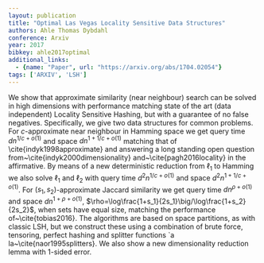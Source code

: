 ```yaml
---
layout: publication
title: "Optimal Las Vegas Locality Sensitive Data Structures"
authors: Ahle Thomas Dybdahl
conference: Arxiv
year: 2017
bibkey: ahle2017optimal
additional_links:
  - {name: "Paper", url: "https://arxiv.org/abs/1704.02054"}
tags: ['ARXIV', 'LSH']
---
```

We show that approximate similarity (near neighbour) search can be solved in high dimensions with performance matching state of the art (data independent) Locality Sensitive Hashing, but with a guarantee of no false negatives. Specifically, we give two data structures for common problems. For $c$-approximate near neighbour in Hamming space we get query time $dn^{1/c+o(1)}$ and space $dn^{1+1/c+o(1)}$ matching that of \cite{indyk1998approximate} and answering a long standing open question from~\cite{indyk2000dimensionality} and~\cite{pagh2016locality} in the affirmative. By means of a new deterministic reduction from $\ell_1$ to Hamming we also solve $\ell_1$ and $\ell_2$ with query time $d^2n^{1/c+o(1)}$ and space $d^2 n^{1+1/c+o(1)}$. For $(s_1,s_2)$-approximate Jaccard similarity we get query time $dn^{\rho+o(1)}$ and space $dn^{1+\rho+o(1)}$, $\rho=\log\frac{1+s_1}{2s_1}\big/\log\frac{1+s_2}{2s_2}$, when sets have equal size, matching the performance of~\cite{tobias2016}. The algorithms are based on space partitions, as with classic LSH, but we construct these using a combination of brute force, tensoring, perfect hashing and splitter functions \`a la~\cite{naor1995splitters}. We also show a new dimensionality reduction lemma with 1-sided error.